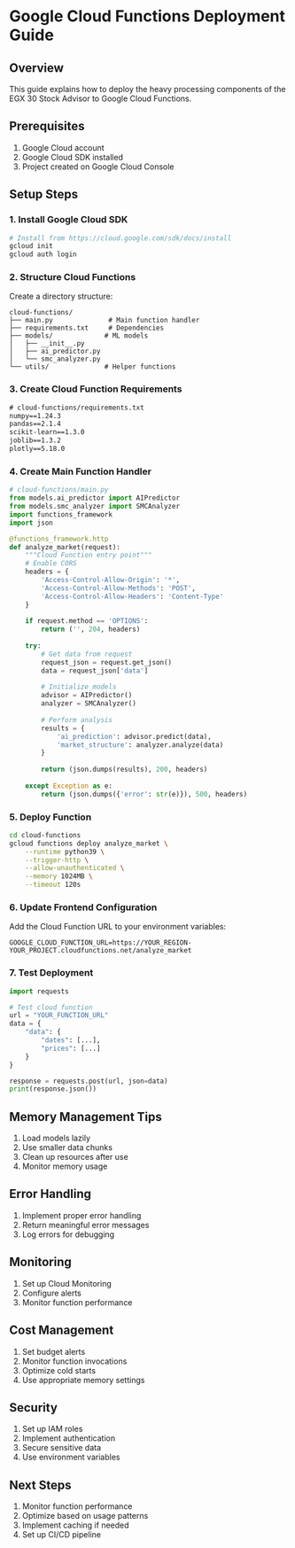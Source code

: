 # Google Cloud Functions Deployment Guide

## Overview
This guide explains how to deploy the heavy processing components of the EGX 30 Stock Advisor to Google Cloud Functions.

## Prerequisites
1. Google Cloud account
2. Google Cloud SDK installed
3. Project created on Google Cloud Console

## Setup Steps

### 1. Install Google Cloud SDK
```bash
# Install from https://cloud.google.com/sdk/docs/install
gcloud init
gcloud auth login
```

### 2. Structure Cloud Functions

Create a directory structure:
```
cloud-functions/
├── main.py              # Main function handler
├── requirements.txt     # Dependencies
├── models/             # ML models
│   ├── __init__.py
│   ├── ai_predictor.py
│   └── smc_analyzer.py
└── utils/              # Helper functions
```

### 3. Create Cloud Function Requirements
```txt
# cloud-functions/requirements.txt
numpy==1.24.3
pandas==2.1.4
scikit-learn==1.3.0
joblib==1.3.2
plotly==5.18.0
```

### 4. Create Main Function Handler
```python
# cloud-functions/main.py
from models.ai_predictor import AIPredictor
from models.smc_analyzer import SMCAnalyzer
import functions_framework
import json

@functions_framework.http
def analyze_market(request):
    """Cloud Function entry point"""
    # Enable CORS
    headers = {
        'Access-Control-Allow-Origin': '*',
        'Access-Control-Allow-Methods': 'POST',
        'Access-Control-Allow-Headers': 'Content-Type'
    }
    
    if request.method == 'OPTIONS':
        return ('', 204, headers)
    
    try:
        # Get data from request
        request_json = request.get_json()
        data = request_json['data']
        
        # Initialize models
        advisor = AIPredictor()
        analyzer = SMCAnalyzer()
        
        # Perform analysis
        results = {
            'ai_prediction': advisor.predict(data),
            'market_structure': analyzer.analyze(data)
        }
        
        return (json.dumps(results), 200, headers)
        
    except Exception as e:
        return (json.dumps({'error': str(e)}), 500, headers)
```

### 5. Deploy Function
```bash
cd cloud-functions
gcloud functions deploy analyze_market \
    --runtime python39 \
    --trigger-http \
    --allow-unauthenticated \
    --memory 1024MB \
    --timeout 120s
```

### 6. Update Frontend Configuration
Add the Cloud Function URL to your environment variables:
```
GOOGLE_CLOUD_FUNCTION_URL=https://YOUR_REGION-YOUR_PROJECT.cloudfunctions.net/analyze_market
```

### 7. Test Deployment
```python
import requests

# Test cloud function
url = "YOUR_FUNCTION_URL"
data = {
    "data": {
        "dates": [...],
        "prices": [...]
    }
}

response = requests.post(url, json=data)
print(response.json())
```

## Memory Management Tips
1. Load models lazily
2. Use smaller data chunks
3. Clean up resources after use
4. Monitor memory usage

## Error Handling
1. Implement proper error handling
2. Return meaningful error messages
3. Log errors for debugging

## Monitoring
1. Set up Cloud Monitoring
2. Configure alerts
3. Monitor function performance

## Cost Management
1. Set budget alerts
2. Monitor function invocations
3. Optimize cold starts
4. Use appropriate memory settings

## Security
1. Set up IAM roles
2. Implement authentication
3. Secure sensitive data
4. Use environment variables

## Next Steps
1. Monitor function performance
2. Optimize based on usage patterns
3. Implement caching if needed
4. Set up CI/CD pipeline